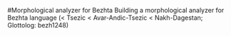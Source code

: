 #Morphological analyzer for Bezhta
Building a morphological analyzer for Bezhta language (< Tsezic < Avar-Andic-Tsezic < Nakh-Dagestan; Glottolog: bezh1248)